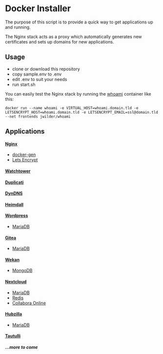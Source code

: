 # Docker Installer
The purpose of this script is to provide a quick way to get applications up and running.

The Nginx stack acts as a proxy which automatically generates new certificates and sets up domains for new applications.

## Usage

- clone or download this repository
- copy sample.env to .env
- edit .env to suit your needs
- run start.sh

You can easily test the Nginx stack by running the [whoami](https://github.com/jwilder/whoami) container like this:
```
docker run --name whoami -e VIRTUAL_HOST=whoami.domain.tld -e LETSENCRYPT_HOST=whoami.domain.tld -e LETSENCRYPT_EMAIL=ssl@domain.tld --net frontends jwilder/whoami
```

## Applications

#### [Nginx](https://hub.docker.com/_/nginx/)
- [docker-gen](https://hub.docker.com/r/jwilder/docker-gen/)
- [Lets Encrypt](https://hub.docker.com/r/jrcs/letsencrypt-nginx-proxy-companion/)

#### [Watchtower](https://hub.docker.com/r/v2tec/watchtower/)

#### [Duplicati](https://hub.docker.com/r/linuxserver/duplicati/)

#### [DynDNS](https://hub.docker.com/r/davd/docker-ddns/)

#### [Heimdall](https://hub.docker.com/r/linuxserver/heimdall/)

#### [Wordpress](https://hub.docker.com/_/wordpress/)
- [MariaDB](https://hub.docker.com/r/webhippie/mariadb/)

#### [Gitea](https://hub.docker.com/r/gitea/gitea/)
- [MariaDB](https://hub.docker.com/r/webhippie/mariadb/)

#### [Wekan](https://hub.docker.com/r/wekanteam/wekan/)
- [MongoDB](https://hub.docker.com/r/library/mongo/)

#### [Nextcloud](https://hub.docker.com/r/wonderfall/nextcloud/)
- [MariaDB](https://hub.docker.com/r/webhippie/mariadb/)
- [Redis](https://hub.docker.com/_/redis/)
- [Collabora Online](https://hub.docker.com/r/collabora/code/)

#### [Hubzilla](https://hub.docker.com/r/silviof/hubzilla-docker/)
- [MariaDB](https://hub.docker.com/r/webhippie/mariadb/)

#### [Tautulli](https://hub.docker.com/r/linuxserver/tautulli/)

##### ...more to come

